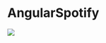 # AngularSpotify

<a href="https://palo-landrae-angular-spotify.herokuapp.com/" target="_blank"><img align="center" src="https://img.shields.io/badge/Heroku-3a2e63?style=for-the-badge&logo=heroku&labelColor=3a2e63"></a>
